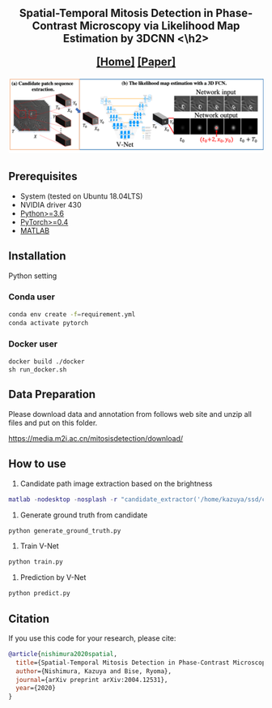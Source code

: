 <h2 align="center"> Spatial-Temporal Mitosis Detection in Phase-Contrast Microscopy via Likelihood Map Estimation by 3DCNN <\h2>

[[Home]](http://human.ait.kyushu-u.ac.jp/index-e.html) [[Paper]](https://arxiv.org/abs/2004.12531) 

![Illustration](mitosisdetection_overview.png)

## Prerequisites
* System (tested on Ubuntu 18.04LTS)
* NVIDIA driver 430
* [Python>=3.6](https://www.python.org)
* [PyTorch>=0.4](https://pytorch.org)
* [MATLAB](https://jp.mathworks.com/products/matlab.html)

## Installation
Python setting

### Conda user
```bash
conda env create -f=requirement.yml
conda activate pytorch
```

### Docker user
```besh
docker build ./docker
sh run_docker.sh
```

## Data Preparation 

Please download data and annotation from follows web site and unzip all files and put on this folder.

https://media.m2i.ac.cn/mitosisdetection/download/

## How to use
1. Candidate path image extraction based on the brightness

  ```matlab
  matlab -nodesktop -nosplash -r "candidate_extractor('/home/kazuya/ssd/cvpr_workshop/CVPR_workshop/', './output/')"
  ```

1. Generate ground truth from candidate

  ```python
  python generate_ground_truth.py
  ```

1. Train V-Net

  ```python
  python train.py
  ```

1. Prediction by V-Net
  ```python
  python predict.py
  ```

## Citation
If you use this code for your research, please cite:
```bibtex
@article{nishimura2020spatial,
  title={Spatial-Temporal Mitosis Detection in Phase-Contrast Microscopy via Likelihood Map Estimation by 3DCNN},
  author={Nishimura, Kazuya and Bise, Ryoma},
  journal={arXiv preprint arXiv:2004.12531},
  year={2020}
}
```